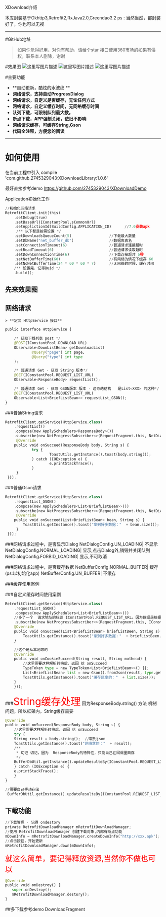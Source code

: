 XDownload介绍

本库封装基于Okhttp3,Retrofit2,RxJava2.0,Greendao3.2
ps : 当然当然，都封装好了，你也可以无视

----------

#GitHub地址
> 如果你觉得好用，对你有帮助，请给个star
> 接口使用360市场的如果有侵权，联系本人删除，谢谢

#效果图
![这里写图片描述](http://img.blog.csdn.net/20170617180411464?watermark/2/text/aHR0cDovL2Jsb2cuY3Nkbi5uZXQvcXFfMzA4ODkzNzM=/font/5a6L5L2T/fontsize/400/fill/I0JBQkFCMA==/dissolve/70/gravity/SouthEast)
![这里写图片描述](http://img.blog.csdn.net/20170617180428230?watermark/2/text/aHR0cDovL2Jsb2cuY3Nkbi5uZXQvcXFfMzA4ODkzNzM=/font/5a6L5L2T/fontsize/400/fill/I0JBQkFCMA==/dissolve/70/gravity/SouthEast)
![这里写图片描述](http://img.blog.csdn.net/20170617180440613?watermark/2/text/aHR0cDovL2Jsb2cuY3Nkbi5uZXQvcXFfMzA4ODkzNzM=/font/5a6L5L2T/fontsize/400/fill/I0JBQkFCMA==/dissolve/70/gravity/SouthEast)


#主要功能

- **自动更新，酷炫的水波纹 **
- **网络请求，支持自动ProgressDialog**
- **网络请求，自定义是否缓存，无论任何方式**
- **网络请求，自定义缓存时间，无网络缓存时间**
- **队列下载，可限制队列最大数。**
- **断点下载，APP强制关闭，依旧不影响**
- **网络请求缓存，可缓存String,Gson**
- **代码全注释，方便您的阅读**

-------------------

# 如何使用

在当前工程中引入
compile 'com.github.2745329043:XDownloadLibrary:1.0.6'

最好直接参考demo
https://github.com/2745329043/XDownloadDemo

Application初始化工作
``` python
//初始化网络请求
RetrofitClient.init(this)
	.setDebug(true)
	.setBaseUrl(IConstantPool.sCommonUrl)
	.setApplictionId(BuildConfig.APPLICATION_ID)      //7.0安装apk
     /** 以下都是按需设置 */
    .setDownloadsQueueCount(5)                 //下载最大数量
    .setDbName("net_buffer_db")                //数据库表名
    .setConnectionTimeout(6)                   //普通请求连接超时
    .setReadTimeout(6)                         //普通请求读取超时
    .setDownConnectionTime(6)                  //下载连接超时 6秒
    .setNetBufferTime(60)                      //有网络的情况下缓存 60    
    .setNoNetBufferTime(24 * 60 * 60 * 7)      //无网络的时候，缓存时间
    /** 设置完，记得Buid */
    .build();
```

## 先来效果图


## 网络请求

	> **定义 HttpService 接口**
``` python
public interface HttpService {

    /* 获取下载列表 post */
    @POST(IConstantPool.DOWNLOAD_URL)
    Observable<DownListBean> getDownloadList(
            @Query("page") int page,
            @Query("type") int type
    );

    /* 普通请求 Get - 获取 String 版本*/
    @GET(IConstantPool.REQUEST_LIST_URL)
    Observable<ResponseBody> requestList();

    /* 普通请求 Get - 获取 GSON版本 版本 - 这奇葩结构   是List<XXX> 的这种*/
    @GET(IConstantPool.REQUEST_LIST_URL)
    Observable<List<BriefListBean>> requestList_GSON();
}

```
###普通String请求
``` python
RetrofitClient.getService(HttpService.class)
	.requestList()
	.compose(new ApplySchedulers<ResponseBody>())
    .subscribe(new NetProgressSubscriber<>(RequestFragment.this, NetDialogConfig.NORMAL_LOADING, new SimpleNetResponseListener<ResponseBody>() {
	 @Override
	public void onSucceed(ResponseBody body, String s) {
			try {
					ToastUtils.getInstance().toast(body.string());
			} catch (IOException e) {
		            e.printStackTrace();
	        }
     }
 }));
```
###普通Gson请求
``` python
RetrofitClient.getService(HttpService.class)
	.requestList_GSON()
	.compose(new ApplySchedulers<List<BriefListBean>>())
    .subscribe(new NetProgressSubscriber<>(RequestFragment.this, NetDialogConfig.NORMAL_LOADING, new SimpleNetResponseListener<List<BriefListBean>>() {
	 @Override
	public void onSucceed(List<BriefListBean> bean, String s) {
		ToastUtils.getInstance().toast("拿到好多数据："  + bean.size());
     }
 }));
```
###网络请求过程中，是否显示Dialog
NetDialogConfig.UN_LOADING| 不显示
NetDialogConfig.NORMAL_LOADING| 显示,点击Dialog外,销毁并关闭队列
NetDialogConfig.FORBID_LOADING| 显示,不可取消

###网络请求过程中，是否缓存数据
NetBufferConfig.NORMAL_BUFFER| 缓存(ps:以初始化app)
NetBufferConfig.UN_BUFFER| 不缓存

###缓存使用案例


###自定义缓存时间使用案例
``` python
RetrofitClient.getService(HttpService.class)
    .requestList_GSON()
    .compose(new ApplySchedulers<List<BriefListBean>>())
    //多了一个  请求地址的标识 IConstantPool.REQUEST_LIST_URL。因为数据是根据 接口来存，确保唯一性
    .subscribe(new NetProgressSubscriber<>(RequestFragment.this, IConstantPool.REQUEST_LIST_URL, NetDialogConfig.NORMAL_LOADING, NetBufferConfig.NORMAL_BUFFER, new SimpleNetResponseListener<List<BriefListBean>>() {
	@Override
	public void onSucceed(List<BriefListBean> briefListBeen, String s) {
	    ToastUtils.getInstance().toast("拿到好多数据："  + briefListBeen.size());
	}

	//这个是从本地取的
	@Override
	public void onCookieSucceed(String result, String mothead) {
	    //这里需要这样解析转换后，返回 给 onSucceed
	    TypeToken type = new TypeToken<List<BriefListBean>>() {};
	    List<BriefListBean> list = new Gson().fromJson(result, type.getType());
	    ToastUtils.getInstance().toast("缓存区拿的："  + list.size());
	}
    }));
 ```

###<font color=red size=6>String缓存处理</font>
因为ResponseBody.string() 方法 机制问题。所以框架内。String缓存需要
``` python
@Override
public void onSucceed(ResponseBody body, String s) {
    //这里需要这样解析转换后，返回 给 onSucceed
    try {
	String result = body.string();  //取到json
	ToastUtils.getInstance().toast("网络拿的："  + result);
	/**
	 * 切记 切记，因为  ResponseBody的特殊性，只能自己在回调里面存
	 */
	BufferDbUtil.getInstance().updateResulteBy(IConstantPool.REQUEST_LIST_URL + ":string",result);
    } catch (IOException e) {
	e.printStackTrace();
    }
}
```
``` python
//需要自己手动存储
 BufferDbUtil.getInstance().updateResulteBy(IConstantPool.REQUEST_LIST_URL,result);
```

## 下载功能

``` python
//下载管理 - 记得 ondestory
private RetrofitDownloadManager mRetrofitDownloadManager;
//使用 RetrofitDownloadManager 创建下载对象,内部有断点功能
mDownInfo = mRetrofitDownloadManager.createDownInfo("http://xxx.apk");
//点击按钮，开始更新
mRetrofitDownloadManager.down(mDownInfo);
```

<font color=red size=5>就这么简单，要记得释放资源,当然你不做也可以</font>
``` python
@Override
public void onDestroy() {
   super.onDestroy();
   mRetrofitDownloadManager.destory();
}
```
##多下载参考demo
DownloadFragment

